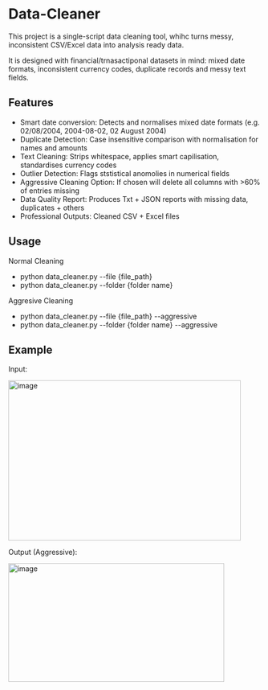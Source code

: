 # Data-Cleaner
This project is a single-script data cleaning tool, whihc turns messy, inconsistent CSV/Excel data into analysis ready data.

It is designed with financial/trnasactiponal datasets in mind: mixed date formats, inconsistent currency codes, duplicate records and messy text fields.

Features 
----------
- Smart date conversion: Detects and normalises mixed date formats (e.g. 02/08/2004, 2004-08-02, 02 August 2004)
- Duplicate Detection: Case insensitive comparison with normalisation for names and amounts
- Text Cleaning: Strips whitespace, applies smart capilisation, standardises currency codes
- Outlier Detection: Flags ststistical anomolies in numerical fields
- Aggressive Cleaning Option: If chosen will delete all columns with >60% of entries missing
- Data Quality Report: Produces Txt + JSON reports with missing data, duplicates + others
- Professional Outputs: Cleaned CSV + Excel files

Usage
-------
Normal Cleaning
- python data_cleaner.py --file {file_path}
- python data_cleaner.py --folder {folder name}

Aggresive Cleaning
- python data_cleaner.py --file {file_path} --aggressive
- python data_cleaner.py --folder {folder name} --aggressive

Example
---------
Input:

<img width="463" height="319" alt="image" src="https://github.com/user-attachments/assets/70700e30-4e40-43d3-911d-ee64269899e1" />

Output (Aggressive):

<img width="430" height="236" alt="image" src="https://github.com/user-attachments/assets/e6577757-adb7-49c7-802e-d0759daef292" />


